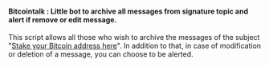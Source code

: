 #### Bitcointalk : Little bot to archive all messages from signature topic and alert if remove or edit message.
This script allows all those who wish to archive the messages of the subject "[Stake your Bitcoin address here](https://bitcointalk.org/index.php?topic=996318.10460)".
In addition to that, in case of modification or deletion of a message, you can choose to be alerted.
